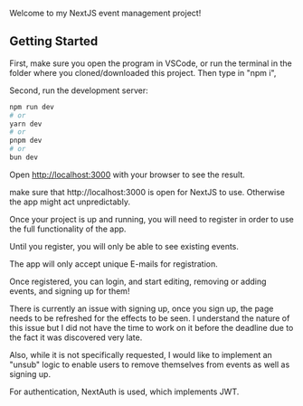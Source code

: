 Welcome to my NextJS event management project!

## Getting Started

First, make sure you open the program in VSCode, or run the terminal in the folder where you cloned/downloaded this project. Then type in "npm i",

Second, run the development server:

```bash
npm run dev
# or
yarn dev
# or
pnpm dev
# or
bun dev
```

Open [http://localhost:3000](http://localhost:3000) with your browser to see the result.

make sure that http://localhost:3000 is open for NextJS to use. Otherwise the app might act unpredictably.

Once your project is up and running, you will need to register in order to use the full functionality of the app.

Until you register, you will only be able to see existing events.

The app will only accept unique E-mails for registration.

Once registered, you can login, and start editing, removing or adding events, and signing up for them!

There is currently an issue with signing up, once you sign up, the page needs to be refreshed for the effects to be seen. I understand the nature of this issue but I did not have the time to work on it before the deadline due to the fact it was discovered very late.

Also, while it is not specifically requested, I would like to implement an "unsub" logic to enable users to remove themselves from events as well as signing up.

For authentication, NextAuth is used, which implements JWT.
